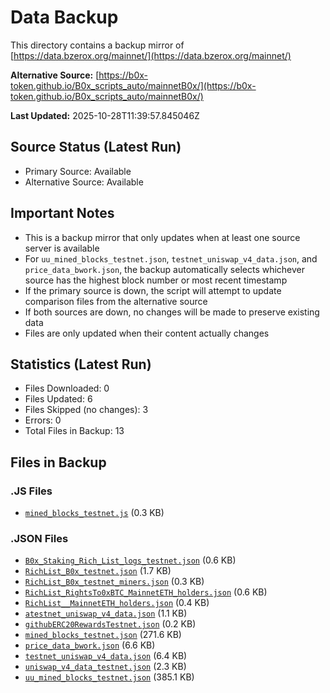 # Data Backup

This directory contains a backup mirror of [https://data.bzerox.org/mainnet/](https://data.bzerox.org/mainnet/)

**Alternative Source:** [https://b0x-token.github.io/B0x_scripts_auto/mainnetB0x/](https://b0x-token.github.io/B0x_scripts_auto/mainnetB0x/)

**Last Updated:** 2025-10-28T11:39:57.845046Z

## Source Status (Latest Run)
- Primary Source: Available
- Alternative Source: Available

## Important Notes
- This is a backup mirror that only updates when at least one source server is available
- For `uu_mined_blocks_testnet.json`, `testnet_uniswap_v4_data.json`, and `price_data_bwork.json`, the backup automatically selects whichever source has the highest block number or most recent timestamp
- If the primary source is down, the script will attempt to update comparison files from the alternative source
- If both sources are down, no changes will be made to preserve existing data
- Files are only updated when their content actually changes

## Statistics (Latest Run)
- Files Downloaded: 0
- Files Updated: 6
- Files Skipped (no changes): 3
- Errors: 0
- Total Files in Backup: 13

## Files in Backup

### .JS Files
- [`mined_blocks_testnet.js`](mined_blocks_testnet.js) (0.3 KB)

### .JSON Files
- [`B0x_Staking_Rich_List_logs_testnet.json`](B0x_Staking_Rich_List_logs_testnet.json) (0.6 KB)
- [`RichList_B0x_testnet.json`](RichList_B0x_testnet.json) (1.7 KB)
- [`RichList_B0x_testnet_miners.json`](RichList_B0x_testnet_miners.json) (0.3 KB)
- [`RichList_RightsTo0xBTC_MainnetETH_holders.json`](RichList_RightsTo0xBTC_MainnetETH_holders.json) (0.6 KB)
- [`RichList__MainnetETH_holders.json`](RichList__MainnetETH_holders.json) (0.4 KB)
- [`atestnet_uniswap_v4_data.json`](atestnet_uniswap_v4_data.json) (1.1 KB)
- [`githubERC20RewardsTestnet.json`](githubERC20RewardsTestnet.json) (0.2 KB)
- [`mined_blocks_testnet.json`](mined_blocks_testnet.json) (271.6 KB)
- [`price_data_bwork.json`](price_data_bwork.json) (6.6 KB)
- [`testnet_uniswap_v4_data.json`](testnet_uniswap_v4_data.json) (6.4 KB)
- [`uniswap_v4_data_testnet.json`](uniswap_v4_data_testnet.json) (2.3 KB)
- [`uu_mined_blocks_testnet.json`](uu_mined_blocks_testnet.json) (385.1 KB)
